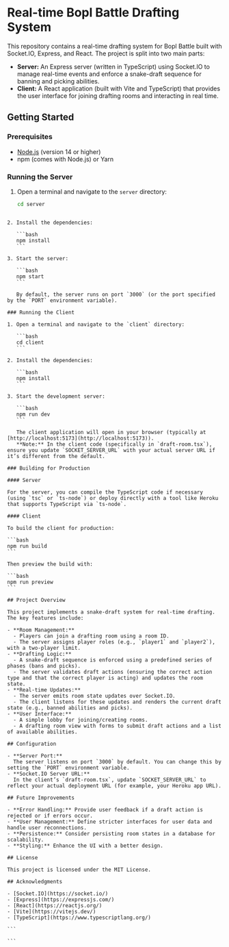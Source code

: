 # Real-time Bopl Battle Drafting System

This repository contains a real-time drafting system for Bopl Battle built with Socket.IO, Express, and React. The project is split into two main parts:

- **Server:** An Express server (written in TypeScript) using Socket.IO to manage real-time events and enforce a snake-draft sequence for banning and picking abilities.
- **Client:** A React application (built with Vite and TypeScript) that provides the user interface for joining drafting rooms and interacting in real time.

## Getting Started

### Prerequisites

- [Node.js](https://nodejs.org/) (version 14 or higher)
- npm (comes with Node.js) or Yarn

### Running the Server

1. Open a terminal and navigate to the `server` directory:

   ```bash
   cd server
   ```

````

2. Install the dependencies:

   ```bash
   npm install
   ```

3. Start the server:

   ```bash
   npm start
   ```

   By default, the server runs on port `3000` (or the port specified by the `PORT` environment variable).

### Running the Client

1. Open a terminal and navigate to the `client` directory:

   ```bash
   cd client
   ```

2. Install the dependencies:

   ```bash
   npm install
   ```

3. Start the development server:

   ```bash
   npm run dev
   ```

   The client application will open in your browser (typically at [http://localhost:5173](http://localhost:5173)).
   **Note:** In the client code (specifically in `draft-room.tsx`), ensure you update `SOCKET_SERVER_URL` with your actual server URL if it’s different from the default.

### Building for Production

#### Server

For the server, you can compile the TypeScript code if necessary (using `tsc` or `ts-node`) or deploy directly with a tool like Heroku that supports TypeScript via `ts-node`.

#### Client

To build the client for production:

```bash
npm run build
```

Then preview the build with:

```bash
npm run preview
```

## Project Overview

This project implements a snake-draft system for real-time drafting. The key features include:

- **Room Management:**
  - Players can join a drafting room using a room ID.
  - The server assigns player roles (e.g., `player1` and `player2`), with a two-player limit.
- **Drafting Logic:**
  - A snake-draft sequence is enforced using a predefined series of phases (bans and picks).
  - The server validates draft actions (ensuring the correct action type and that the correct player is acting) and updates the room state.
- **Real-time Updates:**
  - The server emits room state updates over Socket.IO.
  - The client listens for these updates and renders the current draft state (e.g., banned abilities and picks).
- **User Interface:**
  - A simple lobby for joining/creating rooms.
  - A drafting room view with forms to submit draft actions and a list of available abilities.

## Configuration

- **Server Port:**
  The server listens on port `3000` by default. You can change this by setting the `PORT` environment variable.
- **Socket.IO Server URL:**
  In the client’s `draft-room.tsx`, update `SOCKET_SERVER_URL` to reflect your actual deployment URL (for example, your Heroku app URL).

## Future Improvements

- **Error Handling:** Provide user feedback if a draft action is rejected or if errors occur.
- **User Management:** Define stricter interfaces for user data and handle user reconnections.
- **Persistence:** Consider persisting room states in a database for scalability.
- **Styling:** Enhance the UI with a better design.

## License

This project is licensed under the MIT License.

## Acknowledgments

- [Socket.IO](https://socket.io/)
- [Express](https://expressjs.com/)
- [React](https://reactjs.org/)
- [Vite](https://vitejs.dev/)
- [TypeScript](https://www.typescriptlang.org/)

```

```
````
